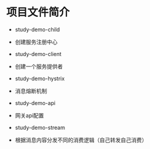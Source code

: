 # 项目文件简介


- study-demo-child
 - 创建服务注册中心
 
- study-demo-client
 - 创建一个服务提供者

- study-demo-hystrix
 - 消息熔断机制

- study-demo-api
 - 网关api配置
 
- study-demo-stream
 - 根据消息内容分发不同的消费逻辑（自己转发自己消费）